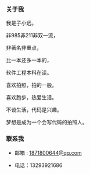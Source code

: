 

<div >
<p ><b><h3>关于我</h3></b></P>
</div>
<div >
<p>我是子小远。</p>
<p>非985非211非双一流，</p>
<p>非著名非重点，</p>
<p>比一本还多一本的，</p>
<p>软件工程本科在读。</p>
<p>喜欢拍照，拍的一般。</p>
<p>喜欢跑步，热爱生活。</p>
<p>不谈生活，代码是兴趣。</p>
<p>梦想是成为一个会写代码的拍照人。</p>
</div>


<div >
<p ><b><h3>联系我</h3></b></P>
</div>


- 邮箱 : 1871800644@qq.com

- 电话：13293921686
